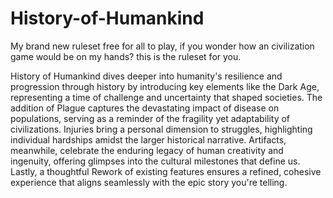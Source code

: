 # History-of-Humankind
My brand new ruleset free for all to play, if you wonder how an civilization game would be on my hands? this is the ruleset for you.

History of Humankind dives deeper into humanity's resilience and progression through history by introducing key elements like the Dark Age, representing a time of challenge and uncertainty that shaped societies. The addition of Plague captures the devastating impact of disease on populations, serving as a reminder of the fragility yet adaptability of civilizations. Injuries bring a personal dimension to struggles, highlighting individual hardships amidst the larger historical narrative. Artifacts, meanwhile, celebrate the enduring legacy of human creativity and ingenuity, offering glimpses into the cultural milestones that define us. Lastly, a thoughtful Rework of existing features ensures a refined, cohesive experience that aligns seamlessly with the epic story you're telling.
